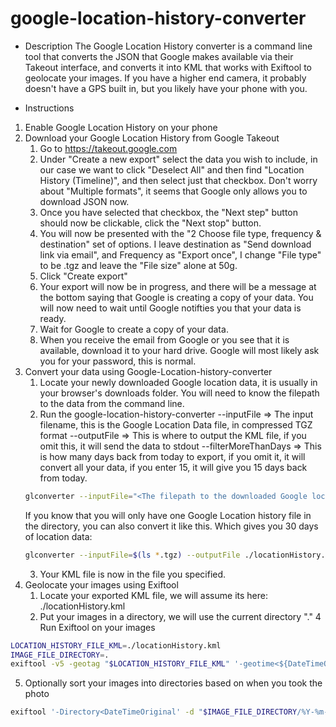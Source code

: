 # google-location-history-converter

* Description
The Google Location History converter is a command line tool that converts the JSON that Google makes available via their Takeout interface, and converts it into KML that works with Exiftool to geolocate your images. If you have a higher end camera, it probably doesn't have a GPS built in, but you likely have your phone with you.

* Instructions
1. Enable Google Location History on your phone
2. Download your Google Location History from Google Takeout
    1. Go to https://takeout.google.com 
    2. Under "Create a new export" select the data you wish to include, in our case we want to click "Deselect All" and then find "Location History (Timeline)", and then select just that checkbox. Don't worry about "Multiple formats", it seems that Google only allows you to download JSON now.
    3. Once you have selected that checkbox, the "Next step" button should now be clickable, click the "Next stop" button.
    4. You will now be presented with the "2 Choose file type, frequency & destination" set of options. I leave destination as "Send download link via email", and Frequency as "Export once", I change "File type" to be .tgz and leave the "File size" alone at 50g.
    5. Click "Create export"
    6. Your export will now be in progress, and there will be a message at the bottom saying that Google is creating a copy of your data. You will now need to wait until Google notifties you that your data is ready.
    7. Wait for Google to create a copy of your data.
    8. When you receive the email from Google or you see that it is available, download it to your hard drive. Google will most likely ask you for your password, this is normal.
3. Convert your data using Google-Location-history-converter
    1. Locate your newly downloaded Google location data, it is usually in your browser's downloads folder. You will need to know the filepath to the data from the command line.
    2. Run the google-location-history-converter
        --inputFile => The input filename, this is the Google Location Data file, in compressed TGZ format
        --outputFile => This is where to output the KML file, if you omit this, it will send the data to stdout
        --filterMoreThanDays => This is how many days back from today to export, if you omit it, it will convert all your data, if you enter 15, it will give you 15 days back from today.
    ```bash
    glconverter --inputFile="<The filepath to the downloaded Google location data>" --outputFile "<the filename you want for the KML data, ending in .kml>" --filterMoreThanDays 15
    ```
    If you know that you will only have one Google Location history file in the directory, you can also convert it like this. Which gives you 30 days of location data:
    ```bash
    glconverter --inputFile=$(ls *.tgz) --outputFile ./locationHistory.kml --filterMoreThanDays=30 
    ```
    3. Your KML file is now in the file you specified.
4. Geolocate your images using Exiftool
    1. Locate your exported KML file, we will assume its here: ./locationHistory.kml
    2. Put your images in a directory, we will use the current directory "."
    4 Run Exiftool on your images
```bash
LOCATION_HISTORY_FILE_KML=./locationHistory.kml
IMAGE_FILE_DIRECTORY=.
exiftool -v5 -geotag "$LOCATION_HISTORY_FILE_KML" '-geotime<${DateTimeOriginal}-05:00' . -api GeoMaxIntSecs=1800 -overwrite_original_in_place $IMAGE_FILE_DIRECTORY
```
5. Optionally sort your images into directories based on when you took the photo
```bash
exiftool '-Directory<DateTimeOriginal' -d "$IMAGE_FILE_DIRECTORY/%Y-%m-%d" $IMAGE_FILE_DIRECTORY
```
